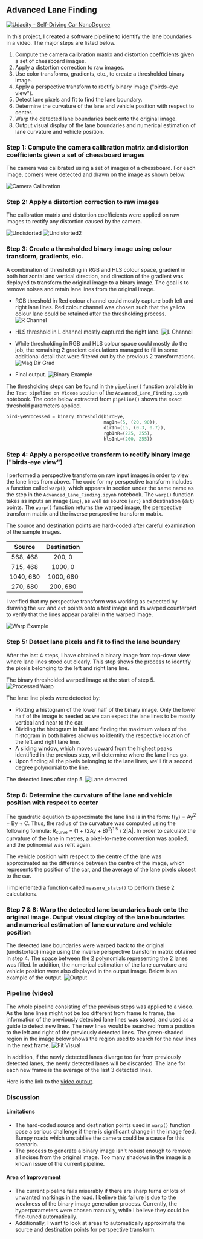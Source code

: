 ## Advanced Lane Finding
[![Udacity - Self-Driving Car NanoDegree](https://s3.amazonaws.com/udacity-sdc/github/shield-carnd.svg)](http://www.udacity.com/drive)

In this project, I created a software pipeline to identify the lane boundaries in a video. The major steps are listed below.
1. Compute the camera calibration matrix and distortion coefficients given a set of chessboard images.
2. Apply a distortion correction to raw images.
3. Use color transforms, gradients, etc., to create a thresholded binary image.
4. Apply a perspective transform to rectify binary image ("birds-eye view").
5. Detect lane pixels and fit to find the lane boundary.
6. Determine the curvature of the lane and vehicle position with respect to center.
7. Warp the detected lane boundaries back onto the original image.
8. Output visual display of the lane boundaries and numerical estimation of lane curvature and vehicle position.

[//]: # (Image References)

[image0]: ./output_images/camera_cal.jpg "Camera Calibration"
[image1]: ./output_images/Undistorted.jpg "Undistorted"
[image2]: ./output_images/Undistorted2.jpg "Undistorted2"
[image3]: ./output_images/binary_combo.jpg "Binary Example"
[image4]: ./output_images/birds_eye.jpg "Warp Example"
[image5]: ./output_images/colour_fit_lines.jpg "Fit Visual"
[image6]: ./output_images/final_output.jpg "Output"
[image7]: ./output_images/R_channel.jpg "R Channel"
[image8]: ./output_images/L_channel.jpg "L Channel"
[image9]: ./output_images/Mag_Dir_Grad.jpg "Magnitude & Direction of Gradients"
[image10]: ./output_images/lane_detected.png "Lane Detected"
[image11]: ./output_images/warped.jpg "Processed Warp"
[video]: ./output_videos/project_video_output.mp4 "Video"

### Step 1: Compute the camera calibration matrix and distortion coefficients given a set of chessboard images
The camera was calibrated using a set of images of a chessboard. For each image, corners were detected and drawn on the image as shown below.

![Camera Calibration][image0]

### Step 2: Apply a distortion correction to raw images
The calibration matrix and distortion coefficients were applied on raw images to rectify any distortion caused by the camera.

![Undistorted][image1]
![Undistorted2][image2]

### Step 3: Create a thresholded binary image using colour transform, gradients, etc.
A combination of thresholding in RGB and HLS colour space, gradient in both horizontal and vertical direction, and direction of the gradient was deployed to transform the original image to a binary image. The goal is to remove noises and retain lane lines from the original image. 
* RGB threshold in Red colour channel could mostly capture both left and right lane lines. Red colour channel was chosen such that the yellow colour lane could be retained after the thresholding process.
![R Channel][image7]

* HLS threshold in L channel mostly captured the right lane.
![L Channel][image8]

* While thresholding in RGB and HLS colour space could mostly do the job, the remaining 2 gradient calculations managed to fill in some additional detail that were filtered out by the previous 2 transformations.
![Mag Dir Grad][image9]

* Final output.
![Binary Example][image3]

The thresholding steps can be found in the `pipeline()` function available in the `Test pipeline on Videos` section of the `Advanced_Lane_Finding.ipynb` notebook. The code below extracted from `pipeline()` shows the exact threshold parameters applied.

```python
birdEyeProcessed = binary_threshold(birdEye, 
                                    magIn=(5, (20, 90)), 
                                    dirIn=(15, (0.3, 0.7)),
                                    rgbInR=(225, 255), 
                                    hlsInL=(200, 255))
```

### Step 4: Apply a perspective transform to rectify binary image ("birds-eye view")
I performed a perspective transform on raw input images in order to view the lane lines from above. The code for my perspective transform includes a function called `warp()`, which appears in section under the same name as the step in the `Advanced_Lane_Finding.ipynb` notebook. The `warp()` function takes as inputs an image (`img`), as well as source (`src`) and destination (`dst`) points. The `warp()` function returns the warped image, the perspective transform matrix and the inverse perspective transform matrix.

The source and destination points are hard-coded after careful examination of the sample images.

| Source        | Destination   | 
|:-------------:|:-------------:| 
| 568, 468      | 200, 0        | 
| 715, 468      | 1000, 0       |
| 1040, 680     | 1000, 680     |
| 270, 680      | 200, 680      |

I verified that my perspective transform was working as expected by drawing the `src` and `dst` points onto a test image and its warped counterpart to verify that the lines appear parallel in the warped image.

![Warp Example][image4]

### Step 5: Detect lane pixels and fit to find the lane boundary
After the last 4 steps, I have obtained a binary image from top-down view where lane lines stood out clearly. This step shows the process to identify the pixels belonging to the left and right lane line.

The binary thresholded warped image at the start of step 5.
![Processed Warp][image11]

The lane line pixels were detected by:
* Plotting a histogram of the lower half of the binary image. Only the lower half of the image is needed as we can expect the lane lines to be mostly vertical and near to the car. 
* Dividing the histogram in half and finding the maximum values of the histogram in both halves allow us to identify the respective location of the left and right lane line.
* A sliding window, which moves upward from the highest peaks identified in the previous step, will determine where the lane lines go.
* Upon finding all the pixels belonging to the lane lines, we'll fit a second degree polynomial to the line. 

The detected lines after step 5.
![Lane detected][image10]

### Step 6: Determine the curvature of the lane and vehicle position with respect to center
The quadratic equation to approximate the lane line is in the form: f(y) = Ay<sup>2</sup> + By + C. Thus, the radius of the curvature was computed using the following formula: R<sub>curve</sub> = (1 + (2Ay + B)<sup>2</sup>)<sup>1.5</sup> / 2|A|. In order to calculate the curvature of the lane in metres, a pixel-to-metre conversion was applied, and the polinomial was refit again.

The vehicle position with respect to the centre of the lane was approximated as the difference between the centre of the image, which represents the position of the car, and the average of the lane pixels closest to the car.

I implemented a function called `measure_stats()` to perform these 2 calculations.

### Step 7 & 8: Warp the detected lane boundaries back onto the original image. Output visual display of the lane boundaries and numerical estimation of lane curvature and vehicle position

The detected lane boundaries were warped back to the original (undistorted) image using the inverse perspective transform matrix obtained in step 4. The space between the 2 polynomials representing the 2 lanes was filled. In addition, the numerical estimation of the lane curvature and vehicle position were also displayed in the output image. Below is an example of the output.
![Output][image6]

### Pipeline (video)
The whole pipeline consisting of the previous steps was applied to a video. As the lane lines might not be too different from frame to frame, the information of the previously detected lane lines was stored, and used as a guide to detect new lines. The new lines would be searched from a position to the left and right of the previously detected lines. The green-shaded region in the image below shows the region used to search for the new lines in the next frame.
![Fit Visual][image5]

In addition, if the newly detected lanes diverge too far from previously detected lanes, the newly detected lanes will be discarded. The lane for each new frame is the average of the last 3 detected lines.

Here is the link to the [video output][video].

### Discussion
#### Limitations
- The hard-coded source and destination points used in `warp()` function pose a serious challenge if there is significant change in the image feed. Bumpy roads which unstablise the camera could be a cause for this scenario.
- The process to generate a binary image isn't robust enough to remove all noises from the original image. Too many shadows in the image is a known issue of the current pipeline.

#### Area of Improvement
- The current pipeline fails miserably if there are sharp turns or lots of unwanted markings in the road. I believe this failure is due to the weakness of the binary image generation process. Currently, the hyperparameters were chosen manually, while I believe they could be fine-tuned automatically.
- Additionally, I want to look at areas to automatically approximate the source and destination points for perspective transform.